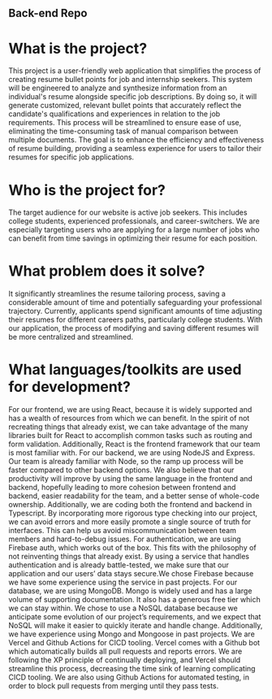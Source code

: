 ## Back-end Repo

# What is the project?

This project is a user-friendly web application that simplifies the process of creating resume bullet points for job and internship seekers. This system will be engineered to analyze and synthesize information from an individual's resume alongside specific job descriptions. By doing so, it will generate customized, relevant bullet points that accurately reflect the candidate's qualifications and experiences in relation to the job requirements. This process will be streamlined to ensure ease of use, eliminating the time-consuming task of manual comparison between multiple documents. The goal is to enhance the efficiency and effectiveness of resume building, providing a seamless experience for users to tailor their resumes for specific job applications.

# Who is the project for?
The target audience for our website is active job seekers. This includes college students, experienced professionals, and career-switchers. We are especially targeting users who are applying for a large number of jobs who can benefit from time savings in optimizing their resume for each position.

# What problem does it solve?
It significantly streamlines the resume tailoring process, saving a considerable amount of time and potentially safeguarding your professional trajectory. Currently, applicants spend significant amounts of time adjusting their resumes for different careers paths, particularly college students. With our application, the process of modifying and saving different resumes will be more centralized and streamlined.

# What languages/toolkits are used for development?
For our frontend, we are using React, because it is widely supported and has a wealth of resources from which we can benefit. In the spirit of not recreating things that already exist, we can take advantage of the many libraries built for React to accomplish common tasks such as routing and form validation. Additionally, React is the frontend framework that our team is most familiar with. For our backend, we are using NodeJS and Express. Our team is already familiar with Node, so the ramp up process will be faster compared to other backend options. We also believe that our productivity will improve by using the same language in the frontend and backend, hopefully leading to more cohesion between frontend and backend, easier readability for the team, and a better sense of whole-code ownership. Additionally, we are coding both the frontend and backend in Typescript. By incorporating more rigorous type checking into our project, we can avoid errors and more easily promote a single source of truth for interfaces. This can help us avoid miscommunication between team members and hard-to-debug issues. For authentication, we are using Firebase auth, which works out of the box. This fits with the philosophy of not reinventing things that already exist. By using a service that handles authentication and is already battle-tested, we make sure that our application and our users’ data stays secure.We chose Firebase because we have some experience using the service in past projects. For our database, we are using MongoDB. Mongo is widely used and has a large volume of supporting documentation. It also has a generous free tier which we can stay within. We chose to use a NoSQL database because we anticipate some evolution of our project’s requirements, and we expect that NoSQL will make it easier to quickly iterate and handle change. Additionally, we have experience using Mongo and Mongoose in past projects. We are Vercel and Github Actions for CICD tooling. Vercel comes with a Github bot which automatically builds all pull requests and reports errors. We are following the XP principle of continually deploying, and Vercel should streamline this process, decreasing the time sink of learning complicating CICD tooling. We are also using Github Actions for automated testing, in order to block pull requests from merging until they pass tests.
